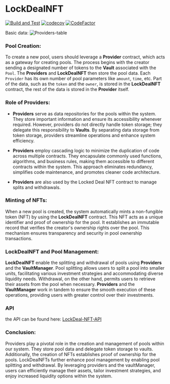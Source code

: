 # LockDealNFT

[![Build and Test](https://github.com/The-Poolz/LockDealNFT/actions/workflows/node.js.yml/badge.svg)](https://github.com/The-Poolz/LockDealNFT/actions/workflows/node.js.yml)
[![codecov](https://codecov.io/gh/The-Poolz/LockDealNFT/branch/master/graph/badge.svg?token=s2B22Bif9x)](https://codecov.io/gh/The-Poolz/LockDealNFT)
[![CodeFactor](https://www.codefactor.io/repository/github/the-poolz/lockdealnft/badge)](https://www.codefactor.io/repository/github/the-poolz/lockdealnft)

Basic data:
![Providers-table](https://github.com/The-Poolz/LockDealNFT/assets/68740472/bb72b0e9-67da-4658-bb14-07f1997d326d)

### Pool Creation:

To create a new pool, users should leverage a **Provider** contract, which acts as a gateway for creating pools. The process begins with the creator sending a designated number of tokens to the **Vault** associated with the `Pool`. The **Providers** and **LockDealNFT** then store the pool data. Each `Provider` has its own number of pool parameters like `amount`, `time`, etc. Part of the data, such as the `token` and the `owner`, is stored in the **LockDealNFT** contract, the rest of the data is stored in the **Provider** itself.

### Role of Providers:

- **Providers** serve as data repositories for the pools within the system. They store important information and ensure its accessibility whenever required. However, providers do not directly handle token storage; they delegate this responsibility to **Vaults**. By separating data storage from token storage, providers streamline operations and enhance system efficiency.
- **Providers** employ cascading logic to minimize the duplication of code across multiple contracts. They encapsulate commonly used functions, algorithms, and business rules, making them accessible to different contracts within the system. This approach eliminates redundancy, simplifies code maintenance, and promotes cleaner code architecture.

- **Providers** are also used by the Locked Deal NFT contract to manage splits and withdrawals.

### Minting of NFTs:

When a new pool is created, the system automatically mints a non-fungible token (NFT) by using the **LockDealNFT** contract. This NFT acts as a unique identifier and proof of ownership for the pool. It establishes an immutable record that verifies the creator's ownership rights over the pool. This mechanism ensures transparency and security in pool ownership transactions.

### LockDealNFT and Pool Management:

**LockDealNFT** enable the splitting and withdrawal of pools using **Providers** and the **VaultManager**. Pool splitting allows users to split a pool into smaller units, facilitating various investment strategies and accommodating diverse liquidity needs. Withdrawal, on the other hand, permits users to retrieve their assets from the pool when necessary. **Providers** and the **VaultManager** work in tandem to ensure the smooth execution of these operations, providing users with greater control over their investments.

### API

the API can be found here: [LockDeal-NFT-API](https://github.com/The-Poolz/LockDeal-NFT-API)

### Conclusion:

Providers play a pivotal role in the creation and management of pools within our system. They store pool data and delegate token storage to vaults. Additionally, the creation of NFTs establishes proof of ownership for the pools. LockDealNFTs further enhance pool management by enabling pool splitting and withdrawal. By leveraging providers and the vaultManager, users can efficiently manage their assets, tailor investment strategies, and enjoy increased liquidity options within the system.
